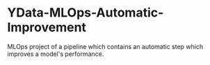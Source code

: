 # YData-MLOps-Automatic-Improvement
MLOps project of a pipeline which contains an automatic step which improves a model's performance.
